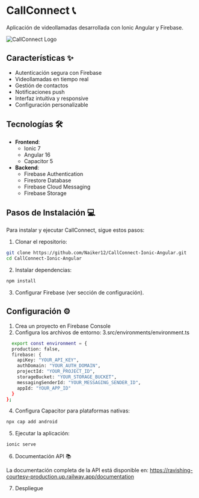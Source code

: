# CallConnect 📞

Aplicación de videollamadas desarrollada con Ionic Angular y Firebase.

![CallConnect Logo](https://ravishing-courtesy-production.up.railway.app/assets/logo.png)

## Características ✨

- Autenticación segura con Firebase
- Videollamadas en tiempo real
- Gestión de contactos
- Notificaciones push
- Interfaz intuitiva y responsive
- Configuración personalizable

## Tecnologías 🛠️

- **Frontend**: 
  - Ionic 7
  - Angular 16
  - Capacitor 5
- **Backend**:
  - Firebase Authentication
  - Firestore Database
  - Firebase Cloud Messaging
  - Firebase Storage

## Pasos de Instalación 💻

Para instalar y ejecutar CallConnect, sigue estos pasos:

1. Clonar el repositorio:
```bash
git clone https://github.com/Naiker12/CallConnect-Ionic-Angular.git
cd CallConnect-Ionic-Angular
```
2. Instalar dependencias:
```bash
npm install
```
3.  Configurar Firebase (ver sección de configuración).

## Configuración ⚙️

1. Crea un proyecto en Firebase Console
2. Configura los archivos de entorno:
3.src/environments/environment.ts

```bash
  export const environment = {
  production: false,
  firebase: {
    apiKey: "YOUR_API_KEY",
    authDomain: "YOUR_AUTH_DOMAIN",
    projectId: "YOUR_PROJECT_ID",
    storageBucket: "YOUR_STORAGE_BUCKET",
    messagingSenderId: "YOUR_MESSAGING_SENDER_ID",
    appId: "YOUR_APP_ID"
  }
};
```
4. Configura Capacitor para plataformas nativas:
```bash
npx cap add android
```

5. Ejecutar la aplicación:
```bash
ionic serve
```

6. Documentación API 📚
   
La documentación completa de la API está disponible en:
https://ravishing-courtesy-production.up.railway.app/documentation

7. Despliegue
